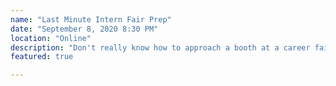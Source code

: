 ```yaml
---
name: "Last Minute Intern Fair Prep"
date: "September 8, 2020 8:30 PM"
location: "Online"
description: "Don't really know how to approach a booth at a career fair or talk about yourself to an interviewer? Come to our workshop!"
featured: true

---
```

